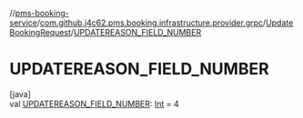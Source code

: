 //[pms-booking-service](../../../index.md)/[com.github.j4c62.pms.booking.infrastructure.provider.grpc](../index.md)/[UpdateBookingRequest](index.md)/[UPDATEREASON_FIELD_NUMBER](-u-p-d-a-t-e-r-e-a-s-o-n_-f-i-e-l-d_-n-u-m-b-e-r.md)

# UPDATEREASON_FIELD_NUMBER

[java]\
val [UPDATEREASON_FIELD_NUMBER](-u-p-d-a-t-e-r-e-a-s-o-n_-f-i-e-l-d_-n-u-m-b-e-r.md): [Int](https://kotlinlang.org/api/core/kotlin-stdlib/kotlin/-int/index.html) =
4